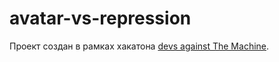 # avatar-vs-repression  

Проект создан в рамках хакатона [devs against The Machine](https://github.com/developers-against-repressions/devs-against-the-machine).
